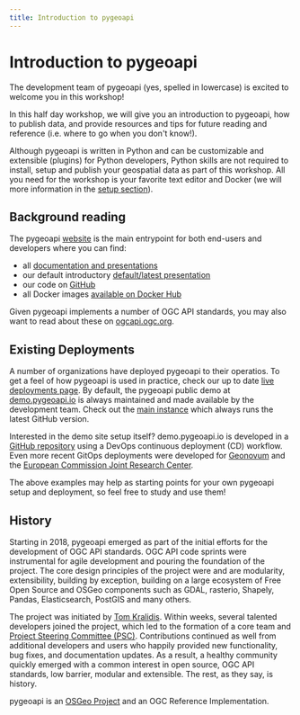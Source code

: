 ```yaml
---
title: Introduction to pygeoapi
---
```


# Introduction to pygeoapi

The development team of pygeoapi (yes, spelled in lowercase) is excited to welcome you in this workshop! 

In this half day workshop, we will give you an introduction to pygeoapi, how to publish data, and provide
resources and tips for future reading and reference (i.e. where to go when you don't know!).

Although pygeoapi is written in Python and can be customizable and extensible (plugins) 
for Python developers, Python skills are not required to install, setup and publish your geospatial
data as part of this workshop. All you need for the workshop is your favorite text editor and Docker (we will
more information in the [setup section](setup.md)).

## Background reading

The pygeoapi [website](https://pygeoapi.io) is the main entrypoint for both end-users and developers
where you can find:

* all [documentation and presentations](https://pygeoapi.io/documentation)
* our default introductory [default/latest presentation](https://pygeoapi.io/presentations/default)
* our code on [GitHub](https://github.com/geopython/pygeoapi)
* all Docker images [available on Docker Hub](https://hub.docker.com/r/geopython/pygeoapi)

Given pygeoapi implements a number of OGC API standards, you may also want to read about these
on [ogcapi.ogc.org](https://ogcapi.ogc.org).

## Existing Deployments

A number of organizations have deployed pygeoapi to their operatios. To get a feel of how pygeoapi
is used in practice, check our up to date [live deployments page](https://github.com/geopython/pygeoapi/wiki/LiveDeployments). By
default, the pygeoapi public demo at [demo.pygeoapi.io](https://demo.pygeoapi.io) is always maintained
and made available by the development team. Check out the [main instance](https://demo.pygeoapi.io/master) which
always runs the latest GitHub version.

Interested in the demo site setup itself? demo.pygeoapi.io is developed in a [GitHub repository](https://github.com/geopython/demo.pygeoapi.io) using a
DevOps continuous deployment (CD) workflow.
Even more recent GitOps deployments were developed for [Geonovum](https://github.com/Geonovum/ogc-api-testbed) and the [European Commission Joint Research Center](https://github.com/justb4/ogc-api-jrc).

The above examples may help as starting points for your own pygeoapi setup and deployment, so feel free to study and use them!

## History

Starting in 2018, pygeoapi emerged as part of the initial efforts for the development of OGC API standards. OGC API
code sprints were instrumental for agile development and pouring the foundation of the project. The core design principles
of the project were and are modularity, extensibility, building by exception, building on a large ecosystem of Free Open Source and OSGeo
components such as GDAL, rasterio, Shapely, Pandas, Elasticsearch, PostGIS and many others.

The project was initiated by [Tom Kralidis](https://github.com/tomkralidis). Within weeks, several talented
developers joined the project, which led to the formation of a core team and [Project Steering Committee (PSC)](https://pygeoapi.io/community/psc). Contributions continued
as well from additional developers and users who happily provided new functionality, bug fixes, and documentation
updates. As a result, a healthy community quickly emerged with a common interest in open source, OGC API standards, low barrier, modular and extensible. The
rest, as they say, is history.

pygeoapi is an [OSGeo Project](https://www.osgeo.org/projects/pygeoapi) and an OGC Reference Implementation.
